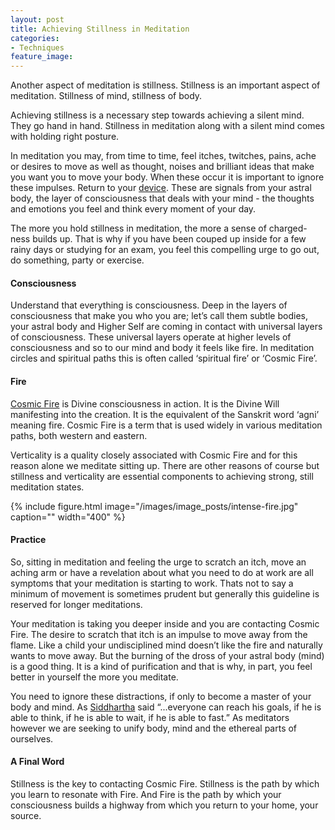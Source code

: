 ```yaml
---
layout: post
title: Achieving Stillness in Meditation 
categories:
- Techniques
feature_image: 
---
```


Another aspect of meditation is stillness. Stillness is an important aspect of meditation. Stillness of mind, stillness of body. 

Achieving stillness is a necessary step towards achieving a silent mind. They go hand in hand. Stillness in meditation along with a silent mind comes with holding right posture. 

In meditation you may, from time to time, feel itches, twitches, pains, ache or desires to move as well as thought, noises and brilliant ideas that make you want you to move your body. When these occur it is important to ignore these impulses. Return to your [device]( https://petertwigg.com/techniques/2019-08-26-your-meditation-device/ ). These are signals from your astral body, the layer of consciousness that deals with your mind - the thoughts and emotions you feel and think every moment of your day. 

The more you hold stillness in meditation, the more a sense of charged-ness builds up. That is why if you have been couped up inside for a few rainy days or studying for an exam, you feel this compelling urge to go out, do something, party or exercise. 

#### Consciousness
Understand that everything is consciousness. Deep in the layers of consciousness that make you who you are; let’s call them subtle bodies, your astral body and Higher Self are coming in contact with universal layers of consciousness. These universal layers operate at higher levels of consciousness and so to our mind and body it feels like fire. In meditation circles and spiritual paths this is often called ‘spiritual fire’ or ‘Cosmic Fire’. 

#### Fire
[Cosmic Fire](https://clairvision.org/books/altmc/a-language-to-map-consciousness.html#ZZC_C_CL) is Divine consciousness in action. It is the Divine Will manifesting into the creation. It is the equivalent of the Sanskrit word ‘agni’ meaning fire. Cosmic Fire is a term that is used widely in various meditation paths, both western and eastern. 

Verticality is a quality closely associated with Cosmic Fire and for this reason alone we meditate sitting up. There are other reasons of course but stillness and verticality are essential components to achieving strong, still meditation states. 

{% include figure.html image="/images/image_posts/intense-fire.jpg" caption="" width="400" %}

#### Practice
So, sitting in meditation and feeling the urge to scratch an itch, move an aching arm or have a revelation about what you need to do at work are all symptoms that your meditation is starting to work. Thats not to say a minimum of movement is sometimes prudent but generally this guideline is reserved for longer meditations. 

Your meditation is taking you deeper inside and you are contacting Cosmic Fire. The desire to scratch that itch is an impulse to move away from the flame. Like a child your undisciplined mind doesn’t like the fire and naturally wants to move away. But the burning of the dross of your astral body (mind) is a good thing. It is a kind of purification and that is why, in part, you feel better in yourself the more you meditate. 

You need to ignore these distractions, if only to become a master of your body and mind. As [Siddhartha](https://petertwigg.com/general/2019/07/30/siddhartha-on-will) said “...everyone can reach his goals, if he is able to think, if he is able to wait, if he is able to fast.” As meditators however we are seeking to unify body, mind and the ethereal parts of ourselves. 

#### A Final Word
Stillness is the key to contacting Cosmic Fire. Stillness is the path by which you learn to resonate with Fire. And Fire is the path by which your consciousness builds a highway from which you return to your home, your source. 

